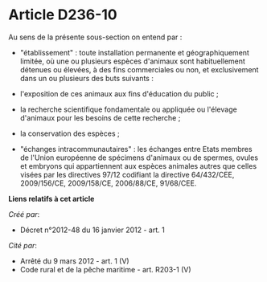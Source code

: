 # Article D236-10

Au sens de la présente sous-section on entend par : 

- "établissement" : toute installation permanente et géographiquement limitée, où une ou plusieurs espèces d'animaux sont
habituellement détenues ou élevées, à des fins commerciales ou non, et exclusivement dans un ou plusieurs des buts
suivants : 

- l'exposition de ces animaux aux fins d'éducation du public ; 

- la recherche scientifique fondamentale ou appliquée ou l'élevage d'animaux pour les besoins de cette recherche ; 

- la conservation des espèces ; 

- "échanges intracommunautaires" : les échanges entre Etats membres de l'Union européenne de spécimens d'animaux ou de
spermes, ovules et embryons qui appartiennent aux espèces animales autres que celles visées par les directives 97/12
codifiant la directive 64/432/CEE, 2009/156/CE, 2009/158/CE, 2006/88/CE, 91/68/CEE.

**Liens relatifs à cet article**

_Créé par_:

  - Décret n°2012-48 du 16 janvier 2012 - art. 1

_Cité par_:

  - Arrêté du 9 mars 2012 - art. 1 (V)
  - Code rural et de la pêche maritime - art. R203-1 (V)
